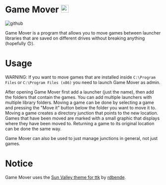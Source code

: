 # Game Mover <img src="https://github.com/pivotiiii/game_mover/assets/17112987/622e3c95-d03c-4a48-ac15-9db0df8add67" width="25" height="25">

![github](https://github.com/pivotiiii/game_mover/assets/17112987/44abc4e1-f3fd-4167-b24f-5bbdf3da36fa)

Game Mover is a program that allows you to move games between launcher libraries that are saved on different drives without breaking anything (hopefully 🙃).

# Usage

WARNING: If you want to move games that are installed inside `C:\Program Files` or `C:\Program Files (x86)` you need to launch Game Mover as admin.

After opening Game Mover first add a launcher (just the name), then add the folders that contain the games.
You can add multiple launchers with multiple library folders.
Moving a game can be done by selecting a game and pressing the "Move it" button below the folder you want to move it to.
Moving a game creates a directory junction that points to the new location.
Games that have been moved are marked with a small graphic that displays where they have been moved to.
Returning a game to its original location can be done the same way.

Game Mover can also be used to just manage junctions in general, not just games.

# Notice

Game Mover uses the [Sun Valley theme for ttk](https://github.com/rdbende/Sun-Valley-ttk-theme) by [rdbende](https://github.com/rdbende).
